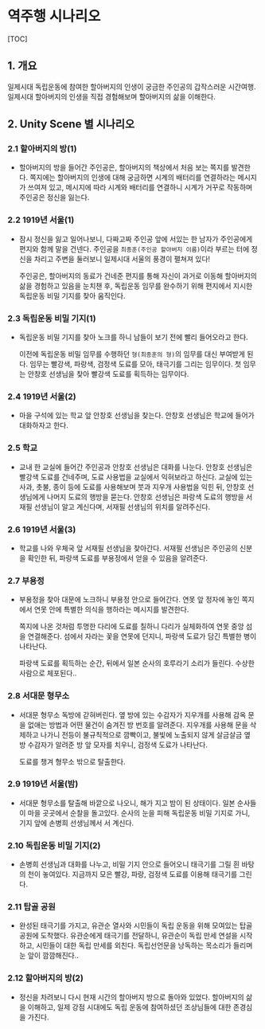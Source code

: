 # 역주행 시나리오

[TOC]

## 1. 개요

일제시대 독립운동에 참여한 할아버지의 인생이 궁금한 주인공의 갑작스러운 시간여행. 일제시대 할아버지의 인생을 직접 경험해보며 할아버지의 삶을 이해한다. 



## 2. Unity Scene 별 시나리오

### 2.1 할아버지의 방(1)

- 할아버지의 방을 들어간 주인공은, 할아버지의 책상에서 처음 보는 쪽지를 발견한다. 쪽지에는 할아버지의 인생에 대해 궁금하면 시계의 배터리를 연결하라는 메시지가 쓰여져 있고, 메시지에 따라 시계와 배터리를 연결하니 시계가 거꾸로 작동하며 주인공은 정신을 잃는다.

### 2.2 1919년 서울(1)

- 잠시 정신을 잃고 일어나보니, 다짜고짜 주인공 앞에 서있는 한 남자가 주인공에게 편지와 함께 말을 건넨다. 주인공을 `최종훈(주인공 할아버지 이름)`이라 부르는 터에 정신을 차리고 주변을 둘러보니 일제시대 서울의 풍경이 펼쳐져 있다!

  주인공은, 할아버지의 동료가 건네준 편지를 통해 자신이 과거로 이동해 할아버지의 삶을 경험하고 있음을 눈치챈 후, 독립운동 임무를 완수하기 위해 편지에서 지시한 독립운동 비밀 기지를 찾아 움직인다.

### 2.3 독립운동 비밀 기지(1)

- 독립운동 비밀 기지를 찾아 노크를 하니 남들이 보기 전에 빨리 들어오라고 한다.

  이전에 독립운동 비밀 임무를 수행하던 `형(최종훈의 형)`의 임무를 대신 부여받게 된다. 임무는 빨강색, 파랑색, 검정색 도료를 모아, 태극기를 그리는 임무이다. 첫 임무는 안창호 선생님을 찾아 빨강색 도료를 획득하는 임무이다.

### 2.4 1919년 서울(2)

- 마을 구석에 있는 학교 앞 안창호 선생님을 찾는다. 안창호 선생님은 학교에 들어가 대화하자고 한다.

### 2.5 학교

- 교내 한 교실에 들어간 주인공과 안창호 선생님은 대화를 나눈다. 안창호 선생님은 빨강색 도료를 건네주며, 도료 사용법을 교실에서 익혀보라고 하신다. 교실에 있는 사과, 촛불, 종이 등에 도료를 사용해보며 붓과 지우개 사용법을 익힌 뒤, 안창호 선생님에게 나머지 도료의 행방을 묻는다. 안창호 선생님은 파랑색 도료의 행방을 서재필 선생님이 알고 계신다며, 서재필 선생님의 위치를 알려주신다.

### 2.6 1919년 서울(3)

- 학교를 나와 우체국 앞 서재필 선생님을 찾아간다. 서재필 선생님은 주인공의 신분을 확인한 뒤, 파랑색 도료를 부용정에서 얻을 수 있음을 알려준다.

### 2.7 부용정

- 부용정을 찾아 대문에 노크하니 부용정 안으로 들어간다. 연못 앞 정자에 놓인 쪽지에서 연못 안에 특별한 의식을 행하라는 메시지를 발견한다.

  쪽지에 나온 것처럼 투명한 다리에 도료를 칠하니 다리가 실체화하여 연못 중앙 섬을 연결해준다. 섬에서 자라는 꽃을 연못에 던지니, 파랑색 도료가 담긴 특별한 병이 나타난다.
  
  파랑색 도료를 획득하는 순간, 뒤에서 일본 순사의 호루라기 소리가 들린다. 수상한 사람으로 체포된다..

### 2.8 서대문 형무소

- 서대문 형무소 독방에 갇혀버린다. 옆 방에 있는 수감자가 지우개를 사용해 감옥 문을 없애는 방법과 어떤 물건이 숨겨진 방 번호를 알려준다. 지우개를 사용해 문을 삭제하고 나가니 전등이 불규칙적으로 깜빡이고, 불빛에 노출되지 않게 살금살금 옆 방 수감자가 알려준 방 앞 모자를 치우니, 검정색 도료가 나타난다.

  도료를 챙겨 형무소 밖으로 탈출한다.

### 2.9 1919년 서울(밤)

- 서대문 형무소를 탈출해 바깥으로 나오니, 해가 지고 밤이 된 상태이다. 일본 순사들이 마을 곳곳에서 순찰을 돌고있다. 순사의 눈을 피해 독립운동 비밀 기지로 가니, 기지 앞에 손병희 선생님께서 서 계신다.

### 2.10 독립운동 비밀 기지(2)

- 손병희 선생님과 대화를 나누고, 비밀 기지 안으로 들어오니 태극기를 그릴 흰 바탕의 천이 놓여있다. 지금까지 모은 빨강, 파랑, 검정색 도료를 이용해 태극기를 그린다.

### 2.11 탑골 공원

- 완성된 태극기를 가지고, 유관순 열사와 시민들이 독립 운동을 위해 모여있는 탑골 공원에 도착했다. 유관순에게 태극기를 전달하니, 유관순이 독립 만세 연설을 시작하고, 시민들이 대한 독립 만세를 외친다. 독립선언문을 낭독하는 목소리가 들리며 눈 앞이 깜깜해진다..

### 2.12 할아버지의 방(2)

- 정신을 차려보니 다시 현재 시간의 할아버지 방으로 돌아와 있었다. 할아버지의 삶을 이해하고, 일제 강점 시대에도 독립 운동에 참여하셨던 조상님들에 대한 존경심을 가진다.